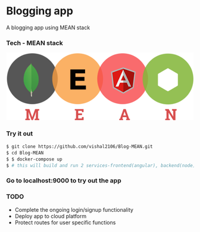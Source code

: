 # Blogging app

A blogging app using MEAN stack

### Tech - MEAN stack

![MEAN](/images/mean.png)

### Try it out

```sh
$ git clone https://github.com/vishal2106/Blog-MEAN.git
$ cd Blog-MEAN
$ $ docker-compose up
$ # this will build and run 2 services-frontend(angular), backend(node)
```
### Go to localhost:9000 to try out the app

### TODO
- Complete the ongoing login/signup functionality
- Deploy app to cloud platform
- Protect routes for user specific functions
